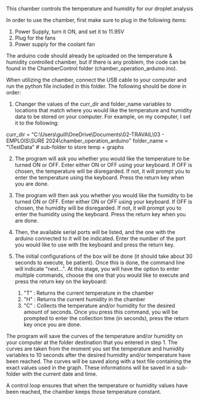 This chamber controls the temperature and humidity for our droplet analysis

In order to use the chamber, first make sure to plug in the following items:
  1) Power Supply, turn it ON, and set it to 11.95V
  2) Plug for the fans
  3) Power supply for the coolant fan

The arduino code should already be uploaded on the temperature & humidity controlled chamber, but if there is any problem, the code can be found in the ChamberControl folder (chamber_operation_arduino.ino).

When utilizing the chamber, connect the USB cable to your computer and run the python file included in this folder. The following should be done in order:

  1) Changer the values of the curr_dir and folder_name variables to locations that match where you would like the temperature and humidity data to be stored on your computer. For example, on my computer, I set it to the following:

  curr_dir = "C:\\Users\\guill\\OneDrive\\Documents\\02-TRAVAIL\\03 - EMPLOIS\\SURE 2024\\chamber_operation_arduino"           folder_name = "\\TestData"  # sub-folder to store temp + graphs
  
  2) The program will ask you whether you would like the temperature to be turned ON or OFF. Enter either ON or OFF using your keyboard. If OFF is chosen, the temperature will be disregarded. If not, it will prompt you to enter the temperature using the keyboard. Press the return key when you are done.
  3) The program will then ask you whether you would like the humidity to be turned ON or OFF. Enter either ON or OFF using your keyboard. If OFF is chosen, the humidity will be disregarded. If not, it will prompt you to enter the humidity using the keyboard. Press the return key when you are done.
  4) Then, the available serial ports will be listed, and the one with the arduino connected to it will be indicated. Enter the number of the port you would like to use with the keyboard and press the return key.
  5) The initial configurations of the box will be done (it should take about 30 seconds to execute, be patient). Once this is done, the command line will indicate "next...". At this stage, you will have the option to enter multiple commands, choose the one that you would like to execute and press the return key on the keyboard:

      1. "T" : Returns the current temperature in the chamber
      2. "H" : Returns the current humidity in the chamber
      3. "C" : Collects the temperature and/or humidity for the desired amount of seconds. Once you press this command, you                 will be prompted to enter the collection time (in seconds), press the return key once you are done.

The program will save the curves of the temperature and/or humidity on your computer at the folder destination that you entered in step 1. The curves are taken from the moment you set the temperature and humidity variables to 10 seconds after the desired humidity and/or temperature have been reached. The curves will be saved along with a text file containing the exact values used in the graph. These informations will be saved in a sub-folder with the current date and time.

A control loop ensures that when the temperature or humidity values have been reached, the chamber keeps those temperature constant.
